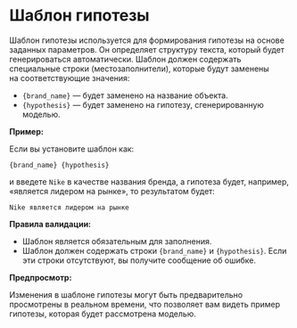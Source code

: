 # Шаблон гипотезы

Шаблон гипотезы используется для формирования гипотезы на основе заданных параметров. Он определяет структуру текста, который будет генерироваться автоматически. Шаблон должен содержать специальные строки (местозаполнители), которые будут заменены на соответствующие значения:

- `{brand_name}` — будет заменено на название объекта.
- `{hypothesis}` — будет заменено на гипотезу, сгенерированную моделью.

**Пример:**

Если вы установите шаблон как:

`{brand_name} {hypothesis}`

и введете `Nike` в качестве названия бренда, а гипотеза будет, например, «является лидером на рынке», то результатом будет:

`Nike является лидером на рынке`

**Правила валидации:**

- Шаблон является обязательным для заполнения.
- Шаблон должен содержать строки `{brand_name}` и `{hypothesis}`. Если эти строки отсутствуют, вы получите сообщение об ошибке.

**Предпросмотр:**

Изменения в шаблоне гипотезы могут быть предварительно просмотрены в реальном времени, что позволяет вам видеть пример гипотезы, которая будет рассмотрена моделью.

